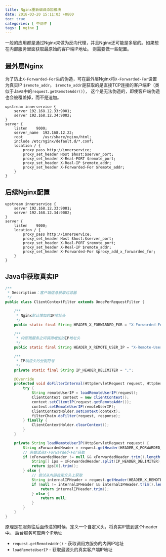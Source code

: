 ```yaml
---
title: Nginx重新编译添加模块
date: 2018-03-20 15:11:03 +0800
toc: true
categories: [ 中间件 ]
tags: [ nginx ]
---
```


一般的应用都是通过Nginx来做为反向代理，并且Nginx还可能是多层的。如果想在内部服务里面获取最原始的客户端IP地址。 则需要做一些配置。

<!-- more -->

## 最外层Nginx

为了防止`X-Forwarded-For`头的伪造，可在最外层Nginx将`X-Forwarded-For`设置为真实IP `$remote_addr`。
`$remote_addr`是获取的是直接TCP连接的客户端IP（类似于Java中的`request.getRemoteAddr()`）， 这个是无法伪造的，即使客户端伪造也会被覆盖掉，而不是追加。

```nginx
upstream innerservice {
    server 192.168.12.33:9001;
    server 192.168.12.34:9002;
}
server {
    listen    9000;
    server_name  192.168.12.22;
    root         /usr/share/nginx/html;
    include /etc/nginx/default.d/*.conf;
    location / {
        proxy_pass http://innerservice;
        proxy_set_header Host $host:$server_port;
        proxy_set_header X-Real-PORT $remote_port;
        proxy_set_header X-Real-IP $remote_addr;
        proxy_set_header X-Forwarded-For $remote_addr;
    }
}
```

## 后续Nginx配置

```nginx
upstream innerservice {
    server 192.168.12.33:9001;
    server 192.168.12.34:9002;
}
server {
    listen    9000;
    location / {
        proxy_pass http://innerservice;
        proxy_set_header Host $host:$server_port;
        proxy_set_header X-Real-PORT $remote_port;
        proxy_set_header X-Real-IP $remote_addr;
        proxy_set_header X-Forwarded-For $proxy_add_x_forwarded_for;
    }
}
```

## Java中获取真实IP

``` java
/**
 * Description：客户端信息获取过滤器
 */
public class ClientContextFilter extends OncePerRequestFilter {

    /**
     * Nginx默认增加的IP地址头
     */
    public static final String HEADER_X_FORWARDED_FOR = "X-Forwarded-For";

    /**
     * 内部微服务之间调用增加的IP地址头
     */
    public static final String HEADER_X_REMOTE_USER_IP = "X-Remote-User-IP";

    /**
     * IP响应头的分割符号
     */
    private static final String IP_HEADER_DELIMITER = ",";

    @Override
    protected void doFilterInternal(HttpServletRequest request, HttpServletResponse response, FilterChain filterChain) throws ServletException, IOException {
        try {
            String remoteUserIP = loadRemoteUserIP(request);
            ClientContext context = new ClientContext();
            context.setClientIP(request.getRemoteAddr());
            context.setRemoteUserIP(remoteUserIP);
            ClientContextHolder.setContext(context);
            filterChain.doFilter(request, response);
        } finally {
            ClientContextHolder.clearContext();
        }
    }

    private String loadRemoteUserIP(HttpServletRequest request) {
        String xForwardedHeader = request.getHeader(HEADER_X_FORWARDED_FOR);
        // 先尝试从X-Forwarded-For获取
        if (xForwardedHeader != null && xForwardedHeader.trim().length() > 0) {
            String[] ips = xForwardedHeader.split(IP_HEADER_DELIMITER);
            return ips[0].trim();
        } else {
            // 尝试从内部自定义头上获取
            String internalIPHeader = request.getHeader(HEADER_X_REMOTE_USER_IP);
            if (null != internalIPHeader && internalIPHeader.trim().length() > 0) {
                return internalIPHeader.trim();
            } else {
                return null;
            }
        }
    }
}
```

原理是在服务往后面传递的时候，定义一个自定义头，将真实IP放到这个header中。 后台服务可取两个IP地址

* `request.getRemoteAddr()` - 获取调用方服务的内网IP地址
* `loadRemoteUserIP` - 获取最源头的真实客户端IP地址
